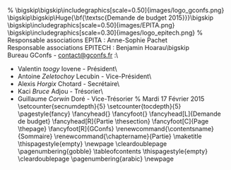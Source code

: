 % \bigskip\bigskip\includegraphics[scale=0.50]{images/logo_gconfs.png}\
\bigskip\bigskip\Huge{\bf{\textsc{Demande de budget 2015}}}\bigskip\
\bigskip\includegraphics[scale=0.50]{images/EPITA.png}\
\bigskip\includegraphics[scale=0.30]{images/logo_epitech.png}
% Responsable associations EPITA : Anne-Sophie Pachet\
Responsable associations EPITECH : Benjamin Hoarau\bigskip\
Bureau GConfs - contact@gconfs.fr :\
* Valentin *toogy* Iovene       - Président\
* Antoine *Zeletochoy* Lecubin  - Vice-Président\
* Alexis *Horgix* Chotard       - Secrétaire\
* Kaci *Bruce* Adjou            - Trésorier\
* Guillaume *Corwin* Doré       - Vice-Trésorier
% Mardi 17 Février 2015
\setcounter{secnumdepth}{5}
\setcounter{tocdepth}{5}
\pagestyle{fancy}
\fancyhead{}
\fancyfoot{}
\fancyhead[L]{Demande de budget}
\fancyhead[R]{Partie \thesection}
\fancyfoot[C]{Page \thepage}
\fancyfoot[R]{GConfs}
\renewcommand{\contentsname}{Sommaire}
\renewcommand{\chaptername}{Partie}
\maketitle
\thispagestyle{empty}
\newpage
\cleardoublepage
\pagenumbering{gobble}
\tableofcontents
\thispagestyle{empty}
\cleardoublepage
\pagenumbering{arabic}
\newpage
